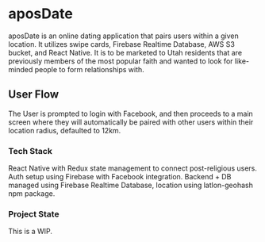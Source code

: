 # aposDate
aposDate is an online dating application that pairs users within a given location. It utilizes swipe cards, Firebase Realtime Database, AWS S3 bucket, and React Native. It is to be marketed to Utah residents that are previously members of the most popular faith and wanted to look for like-minded people to form relationships with.


## User Flow
The User is prompted to login with Facebook, and then proceeds to a main screen where they will automatically be paired with other users within their location radius, defaulted to 12km. 

### Tech Stack
React Native with Redux state management to connect post-religious users. Auth setup using Firebase with Facebook integration. Backend + DB managed using Firebase Realtime Database, location using latlon-geohash npm package.

### Project State
This is a WIP.
